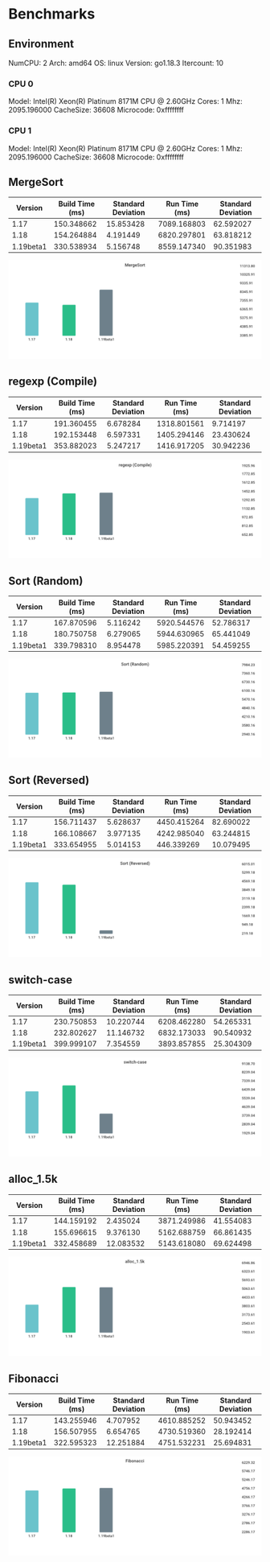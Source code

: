 # Benchmarks

## Environment

NumCPU: 2
Arch: amd64
OS: linux
Version: go1.18.3
Itercount: 10
### CPU 0

Model: Intel(R) Xeon(R) Platinum 8171M CPU @ 2.60GHz
Cores: 1
Mhz: 2095.196000
CacheSize: 36608
Microcode: 0xffffffff

### CPU 1

Model: Intel(R) Xeon(R) Platinum 8171M CPU @ 2.60GHz
Cores: 1
Mhz: 2095.196000
CacheSize: 36608
Microcode: 0xffffffff

## MergeSort

| Version | Build Time (ms) | Standard Deviation | Run Time (ms) | Standard Deviation |
| ------ | ------ | ------ | ------ | ------ |
| 1.17 | 150.348662 | 15.853428 | 7089.168803 | 62.592027 |
| 1.18 | 154.264884 | 4.191449 | 6820.297801 | 63.818212 |
| 1.19beta1 | 330.538934 | 5.156748 | 8559.147340 | 90.351983 |

![MergeSort](./619024e898d5dcaadcf23d3b2f3a22d86c871a7b76284aafd1eb289200c2e49a.png)

## regexp (Compile)

| Version | Build Time (ms) | Standard Deviation | Run Time (ms) | Standard Deviation |
| ------ | ------ | ------ | ------ | ------ |
| 1.17 | 191.360455 | 6.678284 | 1318.801561 | 9.714197 |
| 1.18 | 192.153448 | 6.597331 | 1405.294146 | 23.430624 |
| 1.19beta1 | 353.882023 | 5.247217 | 1416.917205 | 30.942236 |

![regexp (Compile)](./ff7ab1cc39d9f8604be0c37e0bdeb4c7cf02cf9cc420d7410e411ce3835d9a42.png)

## Sort (Random)

| Version | Build Time (ms) | Standard Deviation | Run Time (ms) | Standard Deviation |
| ------ | ------ | ------ | ------ | ------ |
| 1.17 | 167.870596 | 5.116242 | 5920.544576 | 52.786317 |
| 1.18 | 180.750758 | 6.279065 | 5944.630965 | 65.441049 |
| 1.19beta1 | 339.798310 | 8.954478 | 5985.220391 | 54.459255 |

![Sort (Random)](./3c1d173f078fb01a5525f5ae6f8bce14fbf8318a5b39da592c1847510b1fa8f1.png)

## Sort (Reversed)

| Version | Build Time (ms) | Standard Deviation | Run Time (ms) | Standard Deviation |
| ------ | ------ | ------ | ------ | ------ |
| 1.17 | 156.711437 | 5.628637 | 4450.415264 | 82.690022 |
| 1.18 | 166.108667 | 3.977135 | 4242.985040 | 63.244815 |
| 1.19beta1 | 333.654955 | 5.014153 | 446.339269 | 10.079495 |

![Sort (Reversed)](./a0f4a74015cf54e2efe82a24aa116a48b4f983e1fc0126e0d3e84f2560003ee7.png)

## switch-case

| Version | Build Time (ms) | Standard Deviation | Run Time (ms) | Standard Deviation |
| ------ | ------ | ------ | ------ | ------ |
| 1.17 | 230.750853 | 10.220744 | 6208.462280 | 54.265331 |
| 1.18 | 232.802627 | 11.146732 | 6832.173033 | 90.540932 |
| 1.19beta1 | 399.999107 | 7.354559 | 3893.857855 | 25.304309 |

![switch-case](./1af1469d75e77ed39c58041d45b37b329137876f59fb4c03529ebb65c78b40aa.png)

## alloc_1.5k

| Version | Build Time (ms) | Standard Deviation | Run Time (ms) | Standard Deviation |
| ------ | ------ | ------ | ------ | ------ |
| 1.17 | 144.159192 | 2.435024 | 3871.249986 | 41.554083 |
| 1.18 | 155.696615 | 9.376130 | 5162.688759 | 66.861435 |
| 1.19beta1 | 332.458689 | 12.083532 | 5143.618080 | 69.624498 |

![alloc_1.5k](./78691b2f49e91d20e4fc03ba30be4e2828c5acd9ddd58fbf8d3e5b21bed97b8d.png)

## Fibonacci

| Version | Build Time (ms) | Standard Deviation | Run Time (ms) | Standard Deviation |
| ------ | ------ | ------ | ------ | ------ |
| 1.17 | 143.255946 | 4.707952 | 4610.885252 | 50.943452 |
| 1.18 | 156.507955 | 6.654765 | 4730.519360 | 28.192414 |
| 1.19beta1 | 322.595323 | 12.251884 | 4751.532231 | 25.694831 |

![Fibonacci](./016be0f0bc3aacaadb309d0adc2b1024980e3775065236c79ab0d186380b4f83.png)

